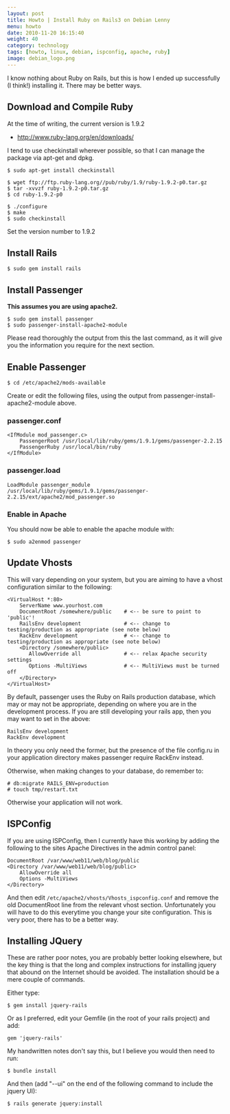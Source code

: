 ```yaml
---
layout: post
title: Howto | Install Ruby on Rails3 on Debian Lenny
menu: howto
date: 2010-11-20 16:15:40
weight: 40
category: technology
tags: [howto, linux, debian, ispconfig, apache, ruby]
image: debian_logo.png
---
```


I know nothing about Ruby on Rails, but this is how I ended up successfully (I think!) installing it.  There may be better ways.

## Download and Compile Ruby

At the time of writing, the current version is 1.9.2

   * http://www.ruby-lang.org/en/downloads/

<!--more-->

I tend to use checkinstall wherever possible, so that I can manage the package via apt-get and dpkg.

    $ sudo apt-get install checkinstall

    $ wget ftp://ftp.ruby-lang.org//pub/ruby/1.9/ruby-1.9.2-p0.tar.gz
    $ tar -xvvzf ruby-1.9.2-p0.tar.gz
    $ cd ruby-1.9.2-p0

    $ ./configure
    $ make
    $ sudo checkinstall

Set the version number to 1.9.2

## Install Rails

    $ sudo gem install rails

## Install Passenger

**This assumes you are using apache2.**

    $ sudo gem install passenger
    $ sudo passenger-install-apache2-module

Please read thoroughly the output from this the last command, as it will give you the information you require for the next section.

## Enable Passenger

    $ cd /etc/apache2/mods-available

Create or edit the following files, using the output from passenger-install-apache2-module above.

### passenger.conf

    <IfModule mod_passenger.c>
        PassengerRoot /usr/local/lib/ruby/gems/1.9.1/gems/passenger-2.2.15
        PassengerRuby /usr/local/bin/ruby
    </IfModule>

### passenger.load

    LoadModule passenger_module /usr/local/lib/ruby/gems/1.9.1/gems/passenger-2.2.15/ext/apache2/mod_passenger.so

### Enable in Apache

You should now be able to enable the apache module with:

    $ sudo a2enmod passenger

## Update Vhosts

This will vary depending on your system, but you are aiming to have a vhost configuration similar to the following:

    <VirtualHost *:80>
        ServerName www.yourhost.com
        DocumentRoot /somewhere/public    # <-- be sure to point to 'public'!
        RailsEnv development              # <-- change to testing/production as appropriate (see note below)
        RackEnv development               # <-- change to testing/production as appropriate (see note below)
        <Directory /somewhere/public>
           AllowOverride all              # <-- relax Apache security settings
           Options -MultiViews            # <-- MultiViews must be turned off
        </Directory>
    </VirtualHost>

By default, passenger uses the Ruby on Rails production database, which may or may not be appropriate, depending on where you are in the development process.  If you are still developing your rails app, then you may want to set in the above:

    RailsEnv development
    RackEnv development

In theory you only need the former, but the presence of the file config.ru in your application directory makes passenger require RackEnv instead.

Otherwise, when making changes to your database, do remember to:

    # db:migrate RAILS_ENV=production
    # touch tmp/restart.txt

Otherwise your application will not work.

## ISPConfig

If you are using ISPConfig, then I currently have this working by adding the following to the sites Apache Directives in the admin control panel:

    DocumentRoot /var/www/web11/web/blog/public
    <Directory /var/www/web11/web/blog/public>
        AllowOverride all
        Options -MultiViews
    </Directory>

And then edit `/etc/apache2/vhosts/Vhosts_ispconfig.conf` and remove the old DocumentRoot line from the relevant vhost section.  Unfortunately you will have to do this everytime you change your site configuration.  This is very poor, there has to be a better way.

## Installing JQuery

These are rather poor notes, you are probably better looking elsewhere, but the key thing is that the long and complex instructions for installing jquery that abound on the Internet should be avoided.  The installation should be a mere couple of commands.

Either type:

    $ gem install jquery-rails

Or as I preferred, edit your Gemfile (in the root of your rails project) and add:

    gem 'jquery-rails'

My handwritten notes don't say this, but I believe you would then need to run:

    $ bundle install

And then (add "--ui" on the end of the following command to include the jquery UI):

    $ rails generate jquery:install

